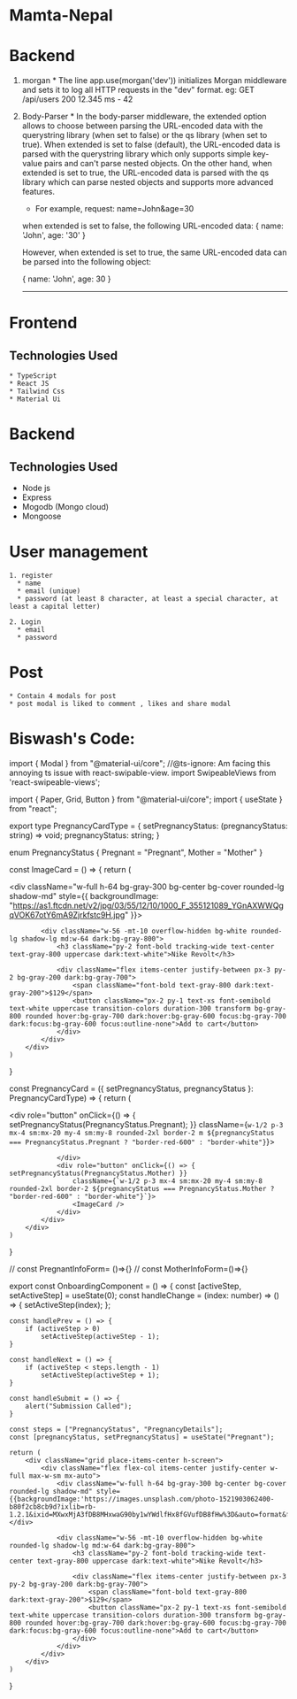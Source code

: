 # Mamta-Nepal



# Backend
  1. morgan
    * The line app.use(morgan('dev')) initializes Morgan middleware and sets it to log all HTTP requests in the "dev" format. 
      eg: GET /api/users 200 12.345 ms - 42
  2. Body-Parser
    * In the body-parser middleware, the extended option allows to choose between parsing the URL-encoded data with the querystring library (when set to false) or the qs library (when set to true).
    When extended is set to false (default), the URL-encoded data is parsed with the querystring library which only supports simple key-value pairs and can't parse nested objects. On the other hand, when extended is set to true, the URL-encoded data is parsed with the qs library which can parse nested objects and supports more advanced features.

       * For example, 
         request: name=John&age=30

       when extended is set to false, the following URL-encoded data:
       { name: 'John', age: '30' }
       
       However, when extended is set to true, the same URL-encoded data can be parsed into the following object:

       { name: 'John', age: 30 }

       ***********************************

  # Frontend
  ## Technologies Used
    * TypeScript
    * React JS
    * Tailwind Css
    * Material Ui
  

# Backend
## Technologies Used
   * Node js
   * Express
   * Mogodb (Mongo cloud)
   * Mongoose
  # User management
    1. register
      * name
      * email (unique)
      * password (at least 8 character, at least a special character, at least a capital letter)

    2. Login 
      * email
      * password
    
  # Post
    * Contain 4 modals for post
    * post modal is liked to comment , likes and share modal









# Biswash's Code:

import { Modal } from "@material-ui/core";
//@ts-ignore: Am facing this annoying ts issue with react-swipable-view.
import SwipeableViews from 'react-swipeable-views';

import { Paper, Grid, Button } from "@material-ui/core";
import { useState } from "react";

export type PregnancyCardType = {
    setPregnancyStatus: (pregnancyStatus: string) => void;
    pregnancyStatus: string;
}

enum PregnancyStatus {
    Pregnant = "Pregnant",
    Mother = "Mother"
}

const ImageCard = () => {
    return (
        <div className="flex flex-col items-center justify-center w-full max-w-sm mx-auto">
            <div className="w-full h-64 bg-gray-300 bg-center bg-cover rounded-lg shadow-md"
                style={{ backgroundImage: "https://as1.ftcdn.net/v2/jpg/03/55/12/10/1000_F_355121089_YGnAXWWQgqVOK67otY6mA9Zjrkfstc9H.jpg" }}></div>

            <div className="w-56 -mt-10 overflow-hidden bg-white rounded-lg shadow-lg md:w-64 dark:bg-gray-800">
                <h3 className="py-2 font-bold tracking-wide text-center text-gray-800 uppercase dark:text-white">Nike Revolt</h3>

                <div className="flex items-center justify-between px-3 py-2 bg-gray-200 dark:bg-gray-700">
                    <span className="font-bold text-gray-800 dark:text-gray-200">$129</span>
                    <button className="px-2 py-1 text-xs font-semibold text-white uppercase transition-colors duration-300 transform bg-gray-800 rounded hover:bg-gray-700 dark:hover:bg-gray-600 focus:bg-gray-700 dark:focus:bg-gray-600 focus:outline-none">Add to cart</button>
                </div>
            </div>
        </div>
    )
}



const PregnancyCard = ({ setPregnancyStatus, pregnancyStatus }: PregnancyCardType) => {
    return (
        <div className="">
            <div className="grid grid-cols-1 md:grid-cols-2 lg:grid-cols-2 gap-5">
                <div role="button" onClick={() => {
                    setPregnancyStatus(PregnancyStatus.Pregnant);
                }}
                    className={`w-1/2 p-3 mx-4 sm:mx-20 my-4 sm:my-8 rounded-2xl border-2 m ${pregnancyStatus === PregnancyStatus.Pregnant ? "border-red-600" : "border-white"}`}>
                    <ImageCard />

                </div>
                <div role="button" onClick={() => { setPregnancyStatus(PregnancyStatus.Mother) }}
                    className={`w-1/2 p-3 mx-4 sm:mx-20 my-4 sm:my-8 rounded-2xl border-2 ${pregnancyStatus === PregnancyStatus.Mother ? "border-red-600" : "border-white"}`}>
                    <ImageCard />
                </div>
            </div>
        </div>
    )
}

// const PregnantInfoForm= ()=>{}
// const MotherInfoForm=()=>{}

export const OnboardingComponent = () => {
    const [activeStep, setActiveStep] = useState(0);
    const handleChange = (index: number) => () => {
        setActiveStep(index);
    };

    const handlePrev = () => {
        if (activeStep > 0)
            setActiveStep(activeStep - 1);
    }

    const handleNext = () => {
        if (activeStep < steps.length - 1)
            setActiveStep(activeStep + 1);
    }

    const handleSubmit = () => {
        alert("Submission Called");
    }

    const steps = ["PregnancyStatus", "PregnancyDetails"];
    const [pregnancyStatus, setPregnancyStatus] = useState("Pregnant");

    return (
        <div className="grid place-items-center h-screen">
            <div className="flex flex-col items-center justify-center w-full max-w-sm mx-auto">
                <div className="w-full h-64 bg-gray-300 bg-center bg-cover rounded-lg shadow-md" style={{backgroundImage:'https://images.unsplash.com/photo-1521903062400-b80f2cb8cb9d?ixlib=rb-1.2.1&ixid=MXwxMjA3fDB8MHxwaG90by1wYWdlfHx8fGVufDB8fHw%3D&auto=format&fit=crop&w=1050&q=80'}}></div>

                <div className="w-56 -mt-10 overflow-hidden bg-white rounded-lg shadow-lg md:w-64 dark:bg-gray-800">
                    <h3 className="py-2 font-bold tracking-wide text-center text-gray-800 uppercase dark:text-white">Nike Revolt</h3>

                    <div className="flex items-center justify-between px-3 py-2 bg-gray-200 dark:bg-gray-700">
                        <span className="font-bold text-gray-800 dark:text-gray-200">$129</span>
                        <button className="px-2 py-1 text-xs font-semibold text-white uppercase transition-colors duration-300 transform bg-gray-800 rounded hover:bg-gray-700 dark:hover:bg-gray-600 focus:bg-gray-700 dark:focus:bg-gray-600 focus:outline-none">Add to cart</button>
                    </div>
                </div>
            </div>
        </div>
    )
}








